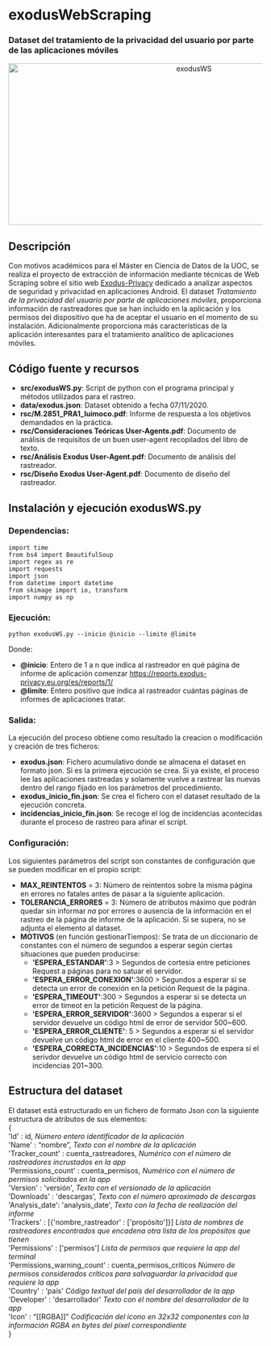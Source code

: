 # **exodusWebScraping**

### Dataset del tratamiento de la privacidad del usuario por parte de las aplicaciones móviles

<div align="center"><img src="https://i.ibb.co/k6gb85C/exodusWS.jpg" alt="exodusWS" border="0" width = "720" height = "320"></div>

## Descripción
Con motivos académicos para el Máster en Ciencia de Datos de la UOC, se realiza el proyecto de extracción de información mediante técnicas de Web Scraping sobre el sitio web <a href = "https://exodus-privacy.eu.org/en/">Exodus-Privacy</a> dedicado a analizar aspectos de seguridad y privacidad en aplicaciones Android. El dataset *Tratamiento de la privacidad del usuario por parte de aplicaciones móviles*, proporciona información de rastreadores que se han incluido en la aplicación y los permisos del dispositivo que ha de aceptar el usuario en el momento de su instalación. Adicionalmente proporciona más características de la aplicación interesantes para el tratamiento analítico de aplicaciones móviles.

## Código fuente y recursos
* **src/exodusWS.py**: Script de python con el programa principal y métodos utilizados para el rastreo.
* **data/exodus.json**: Dataset obtenido a fecha 07/11/2020.
* **rsc/M.2851_PRA1_luimoco.pdf**: Informe de respuesta a los objetivos demandados en la práctica.
* **rsc/Consideraciones Teóricas User-Agents.pdf**: Documento de análisis de requisitos de un buen user-agent recopilados del libro de texto.
* **rsc/Análisis Exodus User-Agent.pdf**: Documento de análisis del rastreador.
* **rsc/Diseño Exodus User-Agent.pdf**: Documento de diseño del rastreador.

## Instalación y ejecución exodusWS.py
### Dependencias:
~~~
import time
from bs4 import BeautifulSoup
import regex as re
import requests
import json
from datetime import datetime
from skimage import io, transform
import numpy as np
~~~

### Ejecución:
~~~
python exodusWS.py --inicio @inicio --limite @limite
~~~
Donde:
* **@inicio**: Entero de 1 a n que indica al rastreador en qué página de informe de aplicación comenzar https://reports.exodus-privacy.eu.org/es/reports/1/
* **@limite**: Entero positivo que indica al rastreador cuántas páginas de informes de aplicaciones tratar.

### Salida:
La ejecución del proceso obtiene como resultado la creacion o modificación y creación de tres ficheros:
* **exodus.json**: Fichero acumulativo donde se almacena el dataset en formato json. Si es la primera ejecución se crea. Si ya existe, el proceso lee las aplicaciones rastreadas y solamente vuelve a rastrear las nuevas dentro del rango fijado en los parámetros del procedimiento.
* **exodus_inicio_fin.json**: Se crea el fichero con el dataset resultado de la ejecución concreta.
* **incidencias_inicio_fin.json**: Se recoge el log de incidencias acontecidas durante el proceso de rastreo para afinar el script.

### Configuración:
Los siguientes parámetros del script son constantes de configuración que se pueden modificar en el propio script:
* **MAX_REINTENTOS** = 3: Número de reintentos sobre la misma página en errores no fatales antes de pasar a la siguiente aplicación.
* **TOLERANCIA_ERRORES** = 3: Número de atributos máximo que podrán quedar sin informar *na* por errores o ausencia de la información en el rastreo de la página de informe de la aplicación. Si se supera, no se adjunta el elemento al dataset.
* **MOTIVOS** (en función gestionarTiempos): Se trata de un diccionario de constantes con el número de segundos a esperar según ciertas situaciones que pueden producirse:
    * **'ESPERA_ESTANDAR'**:3 > Segundos de cortesía entre peticiones Request a páginas para no satuar el servidor.
    * **'ESPERA_ERROR_CONEXION'**:3600 > Segundos a esperar si se detecta un error de conexión en la petición Request de la página.
    * **'ESPERA_TIMEOUT'**:300 > Segundos a esperar si se detecta un error de timeot en la petición Request de la página.
    * **'ESPERA_ERROR_SERVIDOR'**:3600 > Segundos a esperar si el servidor devuelve un código html de error de servidor 500~600.
    * **'ESPERA_ERROR_CLIENTE'**: 5 > Segundos a esperar si el servidor devuelve un código html de error en el cliente 400~500.
    * **'ESPERA_CORRECTA_INCIDENCIAS'**:10 > Segundos de espera si el serivdor devuelve un código html de servicio correcto con incidencias 201~300.
    
## Estructura del dataset
El dataset está estructurado en un fichero de formato Json con la siguiente estructura de atributos de sus elementos:  
{  
  'Id' : id, *Número entero identificador de la aplicación*  
  'Name' : “nombre”, *Texto con el nombre de la aplicación*  
  'Tracker_count' : cuenta_rastreadores, *Numérico con el número de rastreadores incrustados en la app*  
  'Permissions_count' : cuenta_permisos, *Numérico con el número de permisos solicitados en la app*  
  'Version' : 'versión', *Texto con el versionado de la aplicación*  
  'Downloads' : 'descargas', *Texto con el número aproximado de descargas*  
  'Analysis_date': 'analysis_date', *Texto con la fecha de realización del informe*  
  'Trackers' : [{'nombre_rastreador' : ['propósito']}] *Lista de nombres de rastreadores encontrados que encadena otra lista de los propósitos que tienen*  
  'Permissions' : ['permisos'] *Lista de permisos que requiere la app del terminal*  
  'Permissions_warning_count' : cuenta_permisos_críticos *Número de permisos considerados críticos para salvaguardar la privacidad que requiere la app*  
  'Country' : 'país' *Código textual del país del desarrollador de la app*  
  'Developer' : 'desarrollador' *Texto con el nombre del desarrollador de la app*  
  'Icon' : “[[RGBA]]” *Codificación del icono en 32x32 componentes con la información RGBA en bytes del pixel correspondiente*  
}
